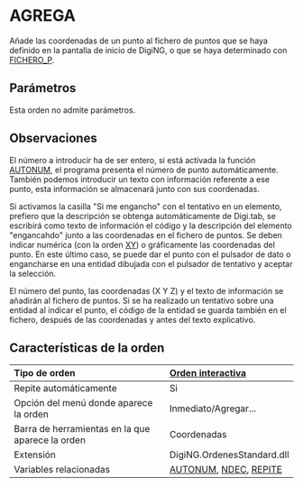 # AGREGA

Añade las coordenadas de un punto al fichero de puntos que se haya definido en la pantalla de inicio de DigiNG, o que se haya determinado con [FICHERO\_P](FICHERO_P.html).

## Parámetros

Esta orden no admite parámetros.

## Observaciones

El número a introducir ha de ser entero, si está activada la función [AUTONUM](AUTONUM.html), el programa presenta el número de punto automáticamente. También podemos introducir un texto con información referente a ese punto, esta información se almacenará junto con sus coordenadas.

Si activamos la casilla "Si me engancho" con el tentativo en un elemento, prefiero que la descripción se obtenga automáticamente de Digi.tab, se escribirá como texto de información el código y la descripción del elemento "engancahdo" junto a las coordenadas en el fichero de puntos. Se deben indicar numérica \(con la orden [XY](XY.html)\) o gráficamente las coordenadas del punto. En este último caso, se puede dar el punto con el pulsador de dato o engancharse en una entidad dibujada con el pulsador de tentativo y aceptar la selección.

El número del punto, las coordenadas \(X Y Z\) y el texto de información se añadirán al fichero de puntos. Si se ha realizado un tentativo sobre una entidad al indicar el punto, el código de la entidad se guarda también en el fichero, después de las coordenadas y antes del texto explicativo.

## Características de la orden

| Tipo de orden | [Orden interactiva]() |
| :--- | :--- |
| Repite automáticamente | Si |
| Opción del menú donde aparece la orden | Inmediato/Agregar... |
| Barra de herramientas en la que aparece la orden | Coordenadas |
| Extensión | DigiNG.OrdenesStandard.dll |
| Variables relacionadas | [AUTONUM](AUTONUM.html), [NDEC](NDEC.html), [REPITE](REPITE.html) |

